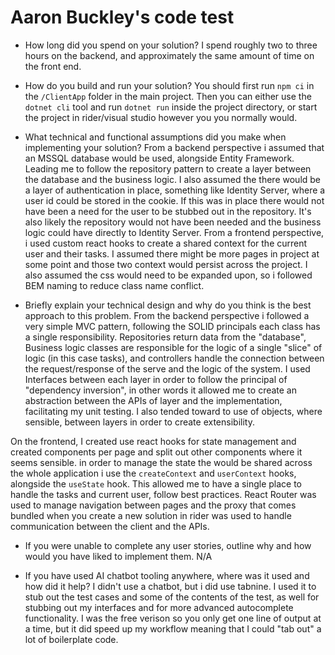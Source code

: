 # Aaron Buckley's code test


- How long did you spend on your solution?
I spend roughly two to three hours on the backend, and approximately the same amount of time on the front end.  

- How do you build and run your solution?
You should first run `npm ci` in the `/ClientApp` folder in the main project. Then you can either use the `dotnet cli` tool and run `dotnet run` inside the project directory, or start the project in rider/visual studio however you you normally would.

- What technical and functional assumptions did you make when implementing your solution?
From a backend perspective i assumed that an MSSQL database would be used, alongside Entity Framework. Leading me to follow the repository pattern to create a layer between the database and the business logic.
I also assumed the there would be a layer of authentication in place, something like Identity Server, where a user id could be stored in the cookie. If this was in place there would not have been a need for the user to be stubbed out in the repository. It's also likely the repository would not have been needed and the business logic could have directly to Identity Server.
From a frontend perspective, i used custom react hooks to create a shared context for the current user and their tasks. I assumed there might be more pages in project at some point and those two context would persist across the project.
I also assumed the css would need to be expanded upon, so i followed BEM naming to reduce class name conflict.

- Briefly explain your technical design and why do you think is the best approach to this problem.
From the backend perspective i followed a very simple MVC pattern, following the SOLID principals each class has a single responsibility. Repositories return data from the "database", Business logic classes are responsible for the logic of a single "slice" of logic (in this case tasks), and controllers handle the connection between the request/response of the serve and the logic of the system.
I used Interfaces between each layer in order to follow the principal of "dependency inversion", in other words it allowed me to create an abstraction between the APIs of layer and the implementation, facilitating my unit testing. I also tended toward to use of objects, where sensible, between layers in order to create extensibility.

On the frontend, I created use react hooks for state management and created components per page and split out other components where it seems sensible. in order to manage the state the would be shared across the whole application i use the `createContext` and `userContext` hooks, alongside the `useState` hook. This allowed me to have a single place to handle the tasks and current user, follow best practices.
React Router was used to manage navigation between pages and the proxy that comes bundled when you create a new solution in rider was used to handle communication between the client and the APIs.

- If you were unable to complete any user stories, outline why and how would you have liked to implement them.
N/A

- If you have used AI chatbot tooling anywhere, where was it used and how did  it help?
I didn't use a chatbot, but i did use tabnine. I used it to stub out the test cases and some of the contents of the test, as well for stubbing out my interfaces and for more advanced autocomplete functionality.
I was the free verison so you only get one line of output at a time, but it did speed up my workflow meaning that I could "tab out" a lot of boilerplate code. 
